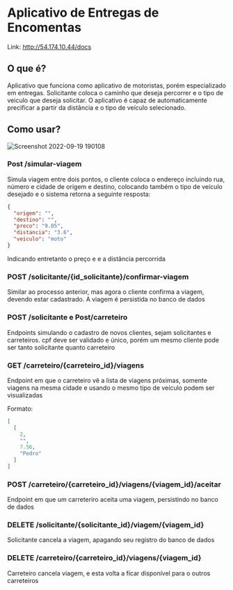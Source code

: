 # Aplicativo de Entregas de Encomentas

Link: http://54.174.10.44/docs

## O que é?

Aplicativo que funciona como aplicativo de motoristas, porém especializado em entregas. Solicitante coloca o caminho que deseja percorrer e o tipo de veiculo que deseja solicitar.
O aplicativo é capaz de automaticamente precificar a partir da distância e o tipo de veículo selecionado. 

## Como usar?



![Screenshot 2022-09-19 190108](https://user-images.githubusercontent.com/81632607/191127460-0ff3c139-92ba-47ec-b006-8c73b7389b48.png)

### Post /simular-viagem

Simula viagem entre dois pontos, o cliente coloca o endereço incluindo rua, número e cidade de origem e destino, colocando também o tipo de veículo desejado e o sistema retorna a seguinte resposta:

```json
{
  "origem": "",
  "destino": "",
  "preco": "9.05",
  "distancia": "3.6",
  "veiculo": "moto"
}
```
Indicando entretanto o preço e e a distância percorrida


### POST /solicitante/{id_solicitante}/confirmar-viagem

Similar ao processo anterior, mas agora o cliente confirma a viagem, devendo estar cadastrado. A viagem é persistida no banco de dados

### POST /solicitante e Post/carreteiro

Endpoints simulando o cadastro de novos clientes, sejam solicitantes e carreteiros. cpf deve ser validado e único, porém um mesmo cliente pode ser tanto solicitante quanto carreteiro

### GET /carreteiro/{carreteiro_id}/viagens

Endpoint em que o carreteiro vê a lista de viagens próximas, somente viagens na mesma cidade e usando o mesmo tipo de veículo podem ser visualizadas

Formato:
```json
[
  [
    2,
    "",
    7.56,
    "Pedro"
  ]
]
```

### POST /carreteiro/{carreteiro_id}/viagens/{viagem_id}/aceitar

Endpoint em que um carreteriro aceita uma viagem, persistindo no banco de dados

### DELETE /solicitante/{solicitante_id}/viagem/{viagem_id}

Solicitante cancela a viagem, apagando seu registro do banco de dados

### DELETE /carreteiro/{carreteiro_id}/viagens/{viagem_id}

Carreteiro cancela viagem, e esta volta a ficar disponível para o outros carreteiros  
